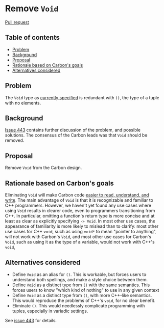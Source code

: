# Remove `Void`

<!--
Part of the Carbon Language project, under the Apache License v2.0 with LLVM
Exceptions. See /LICENSE for license information.
SPDX-License-Identifier: Apache-2.0 WITH LLVM-exception
-->

[Pull request](https://github.com/carbon-language/carbon-lang/pull/540)

<!-- toc -->

## Table of contents

-   [Problem](#problem)
-   [Background](#background)
-   [Proposal](#proposal)
-   [Rationale based on Carbon's goals](#rationale-based-on-carbons-goals)
-   [Alternatives considered](#alternatives-considered)

<!-- tocstop -->

## Problem

The `Void` type as
[currently specified](https://github.com/carbon-language/carbon-lang/blob/4bf396b8f6e7f5289c170c5ad9dda64c5c680d4a/docs/design/README.md#primitive-types)
is redundant with `()`, the type of a tuple with no elements.

## Background

[Issue 443](https://github.com/carbon-language/carbon-lang/issues/443) contains
further discussion of the problem, and possible solutions. The consensus of the
Carbon leads was that `Void` should be removed.

## Proposal

Remove `Void` from the Carbon design.

## Rationale based on Carbon's goals

Eliminating `Void` will make Carbon code
[easier to read, understand, and write](/docs/project/goals.md#code-that-is-easy-to-read-understand-and-write).
The main advantage of `Void` is that it is recognizable and familiar to C++
programmers. However, we haven't yet found any use cases where using `Void`
results in clearer code, even to programmers transitioning from C++. In
particular, omitting a function's return type is more concise and at least as
clear as explicitly specifying `-> Void`. In most other use cases, the
appearance of familiarity is more likely to mislead than to clarify: most other
use cases for C++ `void`, such as using `void*` to mean "pointer to anything",
will not work with Carbon's `Void`, and most other use cases for Carbon's
`Void`, such as using it as the type of a variable, would not work with C++'s
`void`,

## Alternatives considered

-   Define `Void` as an alias for `()`. This is workable, but forces users to
    understand both spellings, and make a style choice between them.
-   Define `Void` as a distinct type from `()` with the same semantics. This
    forces users to know "which kind of nothing" to use in any given context
-   Define `Void` as a distinct type from `()`, with more C++-like semantics.
    This would reproduce the problems of C++'s `void`, for no clear benefit.
-   Eliminate `()`. This would needlessly complicate programming with tuples,
    especially in variadic settings.

See [issue 443](https://github.com/carbon-language/carbon-lang/issues/443) for
details.
